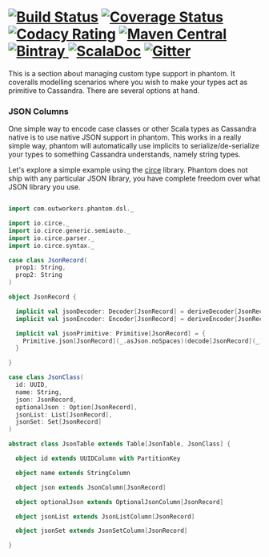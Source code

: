 [![Build Status](https://travis-ci.org/outworkers/phantom.svg?branch=develop)](https://travis-ci.org/outworkers/phantom?branch=develop) [![Coverage Status](https://coveralls.io/repos/github/outworkers/phantom/badge.svg?branch=develop)](https://coveralls.io/github/outworkers/phantom?branch=develop)  [![Codacy Rating](https://api.codacy.com/project/badge/grade/25bee222a7d142ff8151e6ceb39151b4)](https://www.codacy.com/app/flavian/phantom_2) [![Maven Central](https://maven-badges.herokuapp.com/maven-central/com.outworkers/phantom-dsl_2.11/badge.svg)](https://maven-badges.herokuapp.com/maven-central/com.outworkers/phantom-dsl_2.11) [![Bintray](https://api.bintray.com/packages/outworkers/oss-releases/phantom-dsl/images/download.svg) ](https://bintray.com/outworkers/oss-releases/phantom-dsl/_latestVersion) [![ScalaDoc](http://javadoc-badge.appspot.com/com.outworkers/phantom-dsl_2.11.svg?label=scaladoc)](http://javadoc-badge.appspot.com/com.outworkers/phantom-dsl_2.11) [![Gitter](https://badges.gitter.im/Join%20Chat.svg)](https://gitter.im/outworkers/phantom?utm_source=badge&utm_medium=badge&utm_campaign=pr-badge&utm_content=badge)
======================================

This is a section about managing custom type support in phantom. It coveralls modelling scenarios where you wish
to make your types act as primitive to Cassandra. There are several options at hand.

### JSON Columns

One simple way to encode case classes or other Scala types as Cassandra native is to use native JSON support in phantom.
This works in a really simple way, phantom will automatically use implicits to serialize/de-serialize your types
to something Cassandra understands, namely string types.

Let's explore a simple example using the [circe](https://github.com/circe/circe) library.
Phantom does not ship with any particular JSON library, you have complete freedom over what JSON library you use.


```scala

import com.outworkers.phantom.dsl._

import io.circe._
import io.circe.generic.semiauto._
import io.circe.parser._
import io.circe.syntax._

case class JsonRecord(
  prop1: String,
  prop2: String
)

object JsonRecord {

  implicit val jsonDecoder: Decoder[JsonRecord] = deriveDecoder[JsonRecord]
  implicit val jsonEncoder: Encoder[JsonRecord] = deriveEncoder[JsonRecord]

  implicit val jsonPrimitive: Primitive[JsonRecord] = {
    Primitive.json[JsonRecord](_.asJson.noSpaces)(decode[JsonRecord](_).right.get)
  }

}

case class JsonClass(
  id: UUID,
  name: String,
  json: JsonRecord,
  optionalJson : Option[JsonRecord],
  jsonList: List[JsonRecord],
  jsonSet: Set[JsonRecord]
)

abstract class JsonTable extends Table[JsonTable, JsonClass] {

  object id extends UUIDColumn with PartitionKey

  object name extends StringColumn

  object json extends JsonColumn[JsonRecord]

  object optionalJson extends OptionalJsonColumn[JsonRecord]

  object jsonList extends JsonListColumn[JsonRecord]

  object jsonSet extends JsonSetColumn[JsonRecord]

}
```
